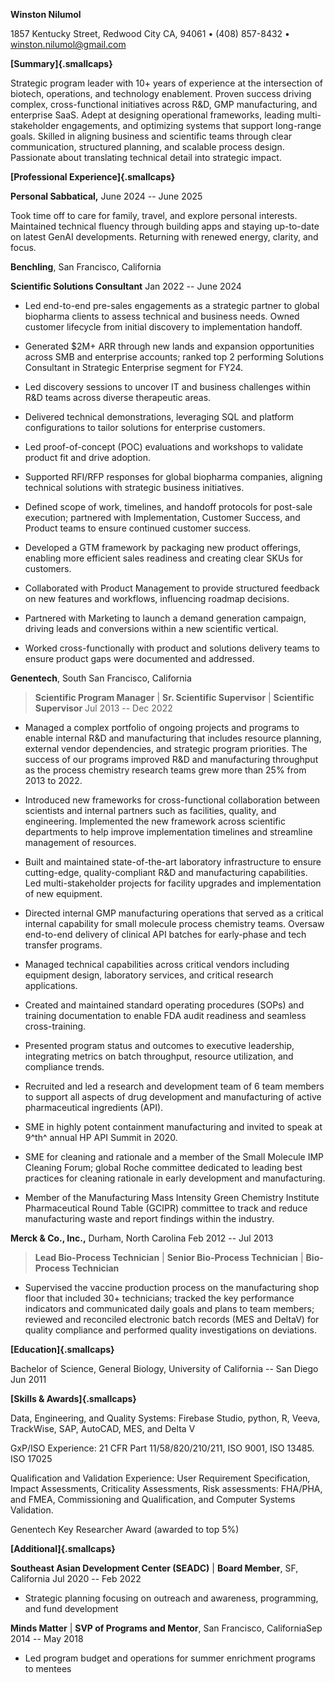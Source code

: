**Winston Nilumol**

1857 Kentucky Street, Redwood City CA, 94061 • (408) 857-8432 •
winston.nilumol@gmail.com

**[Summary]{.smallcaps}**

Strategic program leader with 10+ years of experience at the
intersection of biotech, operations, and technology enablement. Proven
success driving complex, cross-functional initiatives across R&D, GMP
manufacturing, and enterprise SaaS. Adept at designing operational
frameworks, leading multi-stakeholder engagements, and optimizing
systems that support long-range goals. Skilled in aligning business and
scientific teams through clear communication, structured planning, and
scalable process design. Passionate about translating technical detail
into strategic impact.

**[Professional Experience]{.smallcaps}**

**Personal Sabbatical,** June 2024 -- June 2025

Took time off to care for family, travel, and explore personal
interests. Maintained technical fluency through building apps and
staying up-to-date on latest GenAI developments. Returning with renewed
energy, clarity, and focus.

**Benchling**, San Francisco, California

**Scientific Solutions Consultant** Jan 2022 -- June 2024

- Led end-to-end pre-sales engagements as a strategic partner to global
  biopharma clients to assess technical and business needs. Owned
  customer lifecycle from initial discovery to implementation handoff.

- Generated \$2M+ ARR through new lands and expansion opportunities
  across SMB and enterprise accounts; ranked top 2 performing Solutions
  Consultant in Strategic Enterprise segment for FY24.

- Led discovery sessions to uncover IT and business challenges within
  R&D teams across diverse therapeutic areas.

- Delivered technical demonstrations, leveraging SQL and platform
  configurations to tailor solutions for enterprise customers.

- Led proof-of-concept (POC) evaluations and workshops to validate
  product fit and drive adoption.

- Supported RFI/RFP responses for global biopharma companies, aligning
  technical solutions with strategic business initiatives.

- Defined scope of work, timelines, and handoff protocols for post-sale
  execution; partnered with Implementation, Customer Success, and
  Product teams to ensure continued customer success.

- Developed a GTM framework by packaging new product offerings, enabling
  more efficient sales readiness and creating clear SKUs for customers.

- Collaborated with Product Management to provide structured feedback on
  new features and workflows, influencing roadmap decisions.

- Partnered with Marketing to launch a demand generation campaign,
  driving leads and conversions within a new scientific vertical.

- Worked cross-functionally with product and solutions delivery teams to
  ensure product gaps were documented and addressed.

**Genentech**, South San Francisco, California

> **Scientific Program Manager** \| **Sr. Scientific Supervisor** \|
> **Scientific Supervisor** Jul 2013 -- Dec 2022

- Managed a complex portfolio of ongoing projects and programs to enable
  internal R&D and manufacturing that includes resource planning,
  external vendor dependencies, and strategic program priorities. The
  success of our programs improved R&D and manufacturing throughput as
  the process chemistry research teams grew more than 25% from 2013 to
  2022.

- Introduced new frameworks for cross-functional collaboration between
  scientists and internal partners such as facilities, quality, and
  engineering. Implemented the new framework across scientific
  departments to help improve implementation timelines and streamline
  management of resources.

- Built and maintained state-of-the-art laboratory infrastructure to
  ensure cutting-edge, quality-compliant R&D and manufacturing
  capabilities. Led multi-stakeholder projects for facility upgrades and
  implementation of new equipment.

- Directed internal GMP manufacturing operations that served as a
  critical internal capability for small molecule process chemistry
  teams. Oversaw end-to-end delivery of clinical API batches for
  early-phase and tech transfer programs.

- Managed technical capabilities across critical vendors including
  equipment design, laboratory services, and critical research
  applications.

- Created and maintained standard operating procedures (SOPs) and
  training documentation to enable FDA audit readiness and seamless
  cross-training.

- Presented program status and outcomes to executive leadership,
  integrating metrics on batch throughput, resource utilization, and
  compliance trends.

- Recruited and led a research and development team of 6 team members to
  support all aspects of drug development and manufacturing of active
  pharmaceutical ingredients (API).

- SME in highly potent containment manufacturing and invited to speak at
  9^th^ annual HP API Summit in 2020.

- SME for cleaning and rationale and a member of the Small Molecule IMP
  Cleaning Forum; global Roche committee dedicated to leading best
  practices for cleaning rationale in early development and
  manufacturing.

- Member of the Manufacturing Mass Intensity Green Chemistry Institute
  Pharmaceutical Round Table (GCIPR) committee to track and reduce
  manufacturing waste and report findings within the industry.

**Merck & Co., Inc.,** Durham, North Carolina Feb 2012 -- Jul 2013

> **Lead Bio-Process Technician** \| **Senior Bio-Process Technician**
> \| **Bio-Process Technician**

- Supervised the vaccine production process on the manufacturing shop
  floor that included 30+ technicians; tracked the key performance
  indicators and communicated daily goals and plans to team members;
  reviewed and reconciled electronic batch records (MES and DeltaV) for
  quality compliance and performed quality investigations on deviations.

**[Education]{.smallcaps}**

Bachelor of Science, General Biology, University of California -- San
Diego Jun 2011

**[Skills & Awards]{.smallcaps}**

Data, Engineering, and Quality Systems: Firebase Studio, python, R,
Veeva, TrackWise, SAP, AutoCAD, MES, and Delta V

GxP/ISO Experience: 21 CFR Part 11/58/820/210/211, ISO 9001, ISO 13485.
ISO 17025

Qualification and Validation Experience: User Requirement Specification,
Impact Assessments, Criticality Assessments, Risk assessments: FHA/PHA,
and FMEA, Commissioning and Qualification, and Computer Systems
Validation.

Genentech Key Researcher Award (awarded to top 5%)

**[Additional]{.smallcaps}**

**Southeast Asian Development Center (SEADC)** \| **Board Member**, SF,
California Jul 2020 -- Feb 2022

- Strategic planning focusing on outreach and awareness, programming,
  and fund development

**Minds Matter** \| **SVP of Programs and Mentor**, San Francisco,
CaliforniaSep 2014 -- May 2018

- Led program budget and operations for summer enrichment programs to
  mentees
